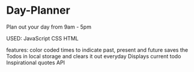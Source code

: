 # Day-Planner
Plan out your day from 9am - 5pm

USED:
JavaScript
CSS
HTML

features:
color coded times to indicate past, present and future
saves the Todos in local storage and clears it out everyday
Displays current todo
Inspirational quotes API


